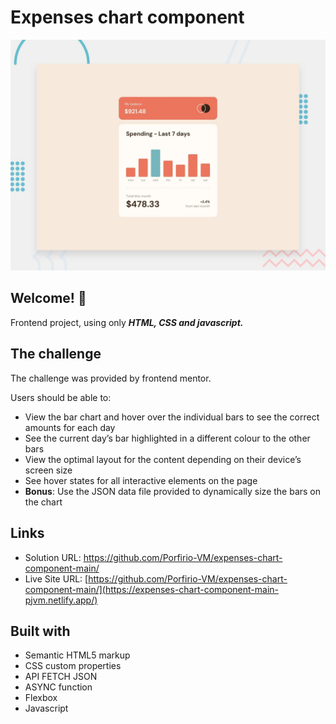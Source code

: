 # Expenses chart component
![Expenses chart component challenge on Frontend Mentor](./design/desktop-preview.jpg)

## Welcome! 👋

Frontend project, using only ***HTML, CSS and javascript.***

## The challenge

The challenge was provided by frontend mentor.

Users should be able to:

- View the bar chart and hover over the individual bars to see the correct amounts for each day
- See the current day’s bar highlighted in a different colour to the other bars
- View the optimal layout for the content depending on their device’s screen size
- See hover states for all interactive elements on the page
- **Bonus**: Use the JSON data file provided to dynamically size the bars on the chart

## Links

- Solution URL: https://github.com/Porfirio-VM/expenses-chart-component-main/
- Live Site URL: [https://github.com/Porfirio-VM/expenses-chart-component-main/](https://expenses-chart-component-main-pjvm.netlify.app/)

## Built with

- Semantic HTML5 markup
- CSS custom properties
- API FETCH JSON
- ASYNC function
- Flexbox
- Javascript
